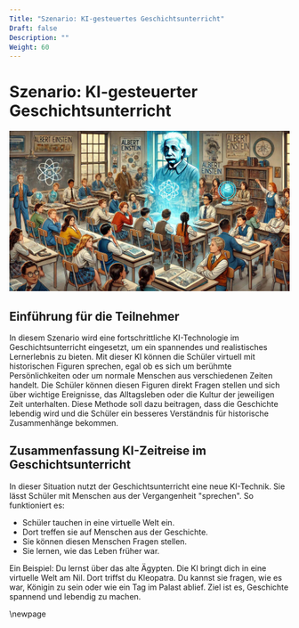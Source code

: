 ```yaml
---
Title: "Szenario: KI-gesteuertes Geschichtsunterricht"
Draft: false
Description: ""
Weight: 60
---
```



# Szenario: KI-gesteuerter Geschichtsunterricht


![Szenario Lernassistenz](Szenario-Geschichte.jpeg)


## Einführung für die Teilnehmer
In diesem Szenario wird eine fortschrittliche KI-Technologie im Geschichtsunterricht eingesetzt, um ein spannendes und realistisches Lernerlebnis zu bieten. Mit dieser KI können die Schüler virtuell mit historischen Figuren sprechen, egal ob es sich um berühmte Persönlichkeiten oder um normale Menschen aus verschiedenen Zeiten handelt. Die Schüler können diesen Figuren direkt Fragen stellen und sich über wichtige Ereignisse, das Alltagsleben oder die Kultur der jeweiligen Zeit unterhalten. Diese Methode soll dazu beitragen, dass die Geschichte lebendig wird und die Schüler ein besseres Verständnis für historische Zusammenhänge bekommen.

## Zusammenfassung KI-Zeitreise im Geschichtsunterricht

In dieser Situation nutzt der Geschichtsunterricht eine neue KI-Technik. Sie lässt Schüler mit Menschen aus der Vergangenheit "sprechen".
So funktioniert es:

- Schüler tauchen in eine virtuelle Welt ein.
- Dort treffen sie auf Menschen aus der Geschichte.
- Sie können diesen Menschen Fragen stellen.
- Sie lernen, wie das Leben früher war.

Ein Beispiel:
Du lernst über das alte Ägypten. Die KI bringt dich in eine virtuelle Welt am Nil. Dort triffst du Kleopatra. Du kannst sie fragen, wie es war, Königin zu sein oder wie ein Tag im Palast ablief.
Ziel ist es, Geschichte spannend und lebendig zu machen.


\newpage

